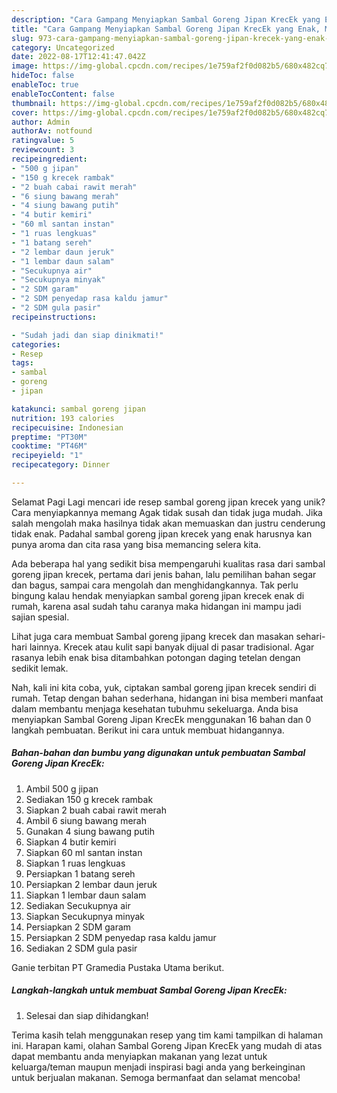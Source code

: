 ```yaml
---
description: "Cara Gampang Menyiapkan Sambal Goreng Jipan KrecEk yang Enak, Mantap"
title: "Cara Gampang Menyiapkan Sambal Goreng Jipan KrecEk yang Enak, Mantap"
slug: 973-cara-gampang-menyiapkan-sambal-goreng-jipan-krecek-yang-enak-mantap
category: Uncategorized
date: 2022-08-17T12:41:47.042Z
image: https://img-global.cpcdn.com/recipes/1e759af2f0d082b5/680x482cq70/sambal-goreng-jipan-krecek-foto-resep-utama.jpg
hideToc: false
enableToc: true
enableTocContent: false
thumbnail: https://img-global.cpcdn.com/recipes/1e759af2f0d082b5/680x482cq70/sambal-goreng-jipan-krecek-foto-resep-utama.jpg
cover: https://img-global.cpcdn.com/recipes/1e759af2f0d082b5/680x482cq70/sambal-goreng-jipan-krecek-foto-resep-utama.jpg
author: Admin
authorAv: notfound
ratingvalue: 5
reviewcount: 3
recipeingredient:
- "500 g jipan"
- "150 g krecek rambak"
- "2 buah cabai rawit merah"
- "6 siung bawang merah"
- "4 siung bawang putih"
- "4 butir kemiri"
- "60 ml santan instan"
- "1 ruas lengkuas"
- "1 batang sereh"
- "2 lembar daun jeruk"
- "1 lembar daun salam"
- "Secukupnya air"
- "Secukupnya minyak"
- "2 SDM garam"
- "2 SDM penyedap rasa kaldu jamur"
- "2 SDM gula pasir"
recipeinstructions:

- "Sudah jadi dan siap dinikmati!"
categories:
- Resep
tags:
- sambal
- goreng
- jipan

katakunci: sambal goreng jipan 
nutrition: 193 calories
recipecuisine: Indonesian
preptime: "PT30M"
cooktime: "PT46M"
recipeyield: "1"
recipecategory: Dinner

---
```



Selamat Pagi Lagi mencari ide resep sambal goreng jipan krecek yang unik? Cara menyiapkannya memang Agak tidak susah dan tidak juga mudah. Jika salah mengolah maka hasilnya tidak akan memuaskan dan justru cenderung tidak enak. Padahal sambal goreng jipan krecek yang enak harusnya kan punya aroma dan cita rasa yang bisa memancing selera kita.


Ada beberapa hal yang sedikit bisa mempengaruhi kualitas rasa dari sambal goreng jipan krecek, pertama dari jenis bahan, lalu pemilihan bahan segar dan bagus, sampai cara mengolah dan menghidangkannya. Tak perlu bingung kalau hendak menyiapkan sambal goreng jipan krecek enak di rumah, karena asal sudah tahu caranya maka hidangan ini mampu jadi sajian spesial.

Lihat juga cara membuat Sambal goreng jipang krecek dan masakan sehari-hari lainnya. Krecek atau kulit sapi banyak dijual di pasar tradisional. Agar rasanya lebih enak bisa ditambahkan potongan daging tetelan dengan sedikit lemak.


Nah, kali ini kita coba, yuk, ciptakan sambal goreng jipan krecek sendiri di rumah. Tetap dengan bahan sederhana, hidangan ini bisa memberi manfaat dalam membantu menjaga kesehatan tubuhmu sekeluarga. Anda bisa menyiapkan Sambal Goreng Jipan KrecEk menggunakan 16 bahan dan 0 langkah pembuatan. Berikut ini cara untuk membuat hidangannya.

<!--inarticleads1-->

##### Bahan-bahan dan bumbu yang digunakan untuk pembuatan Sambal Goreng Jipan KrecEk:

1. Ambil 500 g jipan
1. Sediakan 150 g krecek rambak
1. Siapkan 2 buah cabai rawit merah
1. Ambil 6 siung bawang merah
1. Gunakan 4 siung bawang putih
1. Siapkan 4 butir kemiri
1. Siapkan 60 ml santan instan
1. Siapkan 1 ruas lengkuas
1. Persiapkan 1 batang sereh
1. Persiapkan 2 lembar daun jeruk
1. Siapkan 1 lembar daun salam
1. Sediakan Secukupnya air
1. Siapkan Secukupnya minyak
1. Persiapkan 2 SDM garam
1. Persiapkan 2 SDM penyedap rasa kaldu jamur
1. Sediakan 2 SDM gula pasir


Ganie terbitan PT Gramedia Pustaka Utama berikut. 

<!--inarticleads2-->

##### Langkah-langkah untuk membuat Sambal Goreng Jipan KrecEk:


1. Selesai dan siap dihidangkan!



Terima kasih telah menggunakan resep yang tim kami tampilkan di halaman ini. Harapan kami, olahan Sambal Goreng Jipan KrecEk yang mudah di atas dapat membantu anda menyiapkan makanan yang lezat untuk keluarga/teman maupun menjadi inspirasi bagi anda yang berkeinginan untuk berjualan makanan. Semoga bermanfaat dan selamat mencoba!
